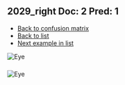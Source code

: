 ## 2029_right Doc: 2 Pred: 1
- [Back to confusion matrix](https://github.com/juliandewit/kaggle_retinopathy/blob/master/matrix.md)
- [Back to list](https://github.com/juliandewit/kaggle_retinopathy/blob/master/lists/21/list.md)
- [Next example in list](https://github.com/juliandewit/kaggle_retinopathy/blob/master/lists/21/20/20299_right.md)

![Eye](https://retinopaty.blob.core.windows.net/size1024/2029_right_2.jpeg)

### 

![Eye]()
